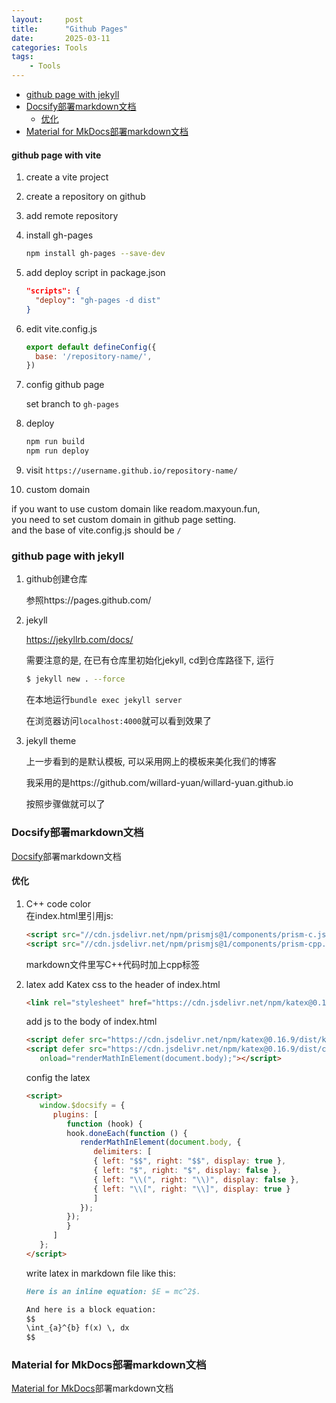```yaml
---
layout:     post
title:      "Github Pages"
date:       2025-03-11
categories: Tools
tags:
    - Tools
---
```


- [github page with jekyll](#github-page-with-jekyll)
- [Docsify部署markdown文档](#docsify部署markdown文档)
  - [优化](#优化)
- [Material for MkDocs部署markdown文档](#material-for-mkdocs部署markdown文档)


#### github page with vite

1. create a vite project

2. create a repository on github

3. add remote repository

4. install gh-pages

   ```sh
   npm install gh-pages --save-dev
   ```

5. add deploy script in package.json

   ```json
   "scripts": {
     "deploy": "gh-pages -d dist"
   }
   ```

6. edit vite.config.js

   ```js
   export default defineConfig({
     base: '/repository-name/',
   })
   ```

7. config github page

   set branch to `gh-pages`

8. deploy

   ```sh
   npm run build
   npm run deploy
   ```

9. visit `https://username.github.io/repository-name/`

10. custom domain

   if you want to use custom domain like readom.maxyoun.fun,  
   you need to set custom domain in github page setting.  
   and the base of vite.config.js should be `/`

### github page with jekyll

1. github创建仓库

   参照https://pages.github.com/

2. jekyll

   https://jekyllrb.com/docs/

   需要注意的是, 在已有仓库里初始化jekyll, cd到仓库路径下, 运行

   ```sh
   $ jekyll new . --force
   ```

   在本地运行`bundle exec jekyll server`

   在浏览器访问`localhost:4000`就可以看到效果了

3. jekyll theme

   上一步看到的是默认模板, 可以采用网上的模板来美化我们的博客

   我采用的是https://github.com/willard-yuan/willard-yuan.github.io

   按照步骤做就可以了

### Docsify部署markdown文档

[Docsify](https://docsify.js.org/#/)部署markdown文档

#### 优化

1. C++ code color  
   在index.html里引用js:
   ```html
   <script src="//cdn.jsdelivr.net/npm/prismjs@1/components/prism-c.js"></script>
   <script src="//cdn.jsdelivr.net/npm/prismjs@1/components/prism-cpp.js"></script>
   ```
   markdown文件里写C++代码时加上cpp标签

2. latex
   add Katex css to the header of index.html
   ```html
   <link rel="stylesheet" href="https://cdn.jsdelivr.net/npm/katex@0.16.9/dist/katex.min.css">
   ```
   add js to the body of index.html
   ```html
   <script defer src="https://cdn.jsdelivr.net/npm/katex@0.16.9/dist/katex.min.js"></script>
   <script defer src="https://cdn.jsdelivr.net/npm/katex@0.16.9/dist/contrib/auto-render.min.js"
      onload="renderMathInElement(document.body);"></script>
   ```
   config the latex
   ```html
   <script>
      window.$docsify = {
         plugins: [
            function (hook) {
            hook.doneEach(function () {
               renderMathInElement(document.body, {
                  delimiters: [
                  { left: "$$", right: "$$", display: true },
                  { left: "$", right: "$", display: false },
                  { left: "\\(", right: "\\)", display: false },
                  { left: "\\[", right: "\\]", display: true }
                  ]
               });
            });
            }
         ]
      };
   </script>
   ```
   write latex in markdown file like this:
   ```markdown
   Here is an inline equation: $E = mc^2$.

   And here is a block equation:
   $$
   \int_{a}^{b} f(x) \, dx
   $$
   ```

### Material for MkDocs部署markdown文档

[Material for MkDocs](https://squidfunk.github.io/mkdocs-material/)部署markdown文档